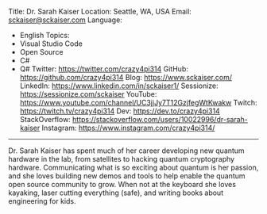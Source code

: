 Title: Dr. Sarah Kaiser
Location: Seattle, WA, USA
Email: sckaiser@sckaiser.com
Language:
  - English
Topics:
  - Visual Studio Code
  - Open Source
  - C#
  - Q#
Twitter: https://twitter.com/crazy4pi314
GitHub: https://github.com/crazy4pi314
Blog: https://www.sckaiser.com/
LinkedIn: https://www.linkedin.com/in/sckaiser1/
Sessionize: https://sessionize.com/sckaiser
YouTube: https://www.youtube.com/channel/UC3jjJy7T12GzjfegWtKwakw
Twitch: https://twitch.tv/crazy4pi314
Dev: https://dev.to/crazy4pi314
StackOverflow: https://stackoverflow.com/users/10022996/dr-sarah-kaiser
Instagram: https://www.instagram.com/crazy4pi314/
---
Dr. Sarah Kaiser has spent much of her career developing new quantum hardware in the lab, from satellites to hacking quantum cryptography hardware. Communicating what is so exciting about quantum is her passion, and she loves building new demos and tools to help enable the quantum open source community to grow. When not at the keyboard she loves kayaking, laser cutting everything (safe), and writing books about engineering for kids.
